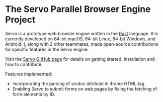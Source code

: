 # The Servo Parallel Browser Engine Project

Servo is a prototype web browser engine written in the [Rust](https://github.com/rust-lang/rust) language. It is currently developed on
64-bit macOS, 64-bit Linux, 64-bit Windows, and Android. I, along with 2 other teammates, made open-source contributions for specific features in the Servo engine.

Visit the [Servo GitHub page](https://github.com/servo/servo) for details on getting started, installation and how to contribute.

Features implemented:
* Incorporating the parsing of srcdoc attribute in iframe HTML tag.
* Enabling Servo to submit forms on web pages by fixing the fetching of form elements by ID.

